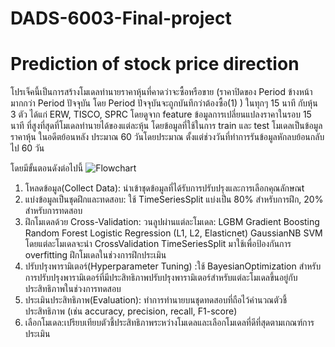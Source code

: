 # DADS-6003-Final-project
# Prediction of stock price direction
โปรเจ็คนี้เป็นการสร้างโมเดลทำนายราคาหุ้นที่คาดว่าจะซื้อหรือขาย (ราคาปิดของ Period ข้างหน้ามากกว่า Period ปัจจุบัน โดย Period ปัจจุบันจะถูกบันทึกว่าต้องซื้อ(1) ) ในทุกๆ 15 นาที กับหุ้น 3 ตัว ได้แก่ ERW, TISCO, SPRC โดยดูจาก feature ข้อมูลการเปลี่ยนแปลงราคาในรอบ 15 นาที ที่สูงที่สุดที่โมเดลทำนายได้ของแต่ละหุ้น โดยข้อมูลที่ใช้ในการ train และ test โมเดลเป็นข้อมูลราคาหุ้น ในอดีตย้อนหลัง ประมาณ 60 วันโดยประมาณ ตั้งแต่ช่วงวันที่ทำการรันข้อมูลหักลบย้อนกลับไป 60 วัน

โดยมีขั้นตอนดังต่อไปนี้
![Flowchart](https://github.com/Taralimz/DADS-6003-Final-project/assets/122988569/cf8d6c6d-694b-4d99-b857-69db0bf5fbd9)

1. โหลดข้อมูล(Collect Data): นำเข้าชุดข้อมูลที่ได้รับการปรับปรุงและการเลือกคุณลักษณt
2. แบ่งข้อมูลเป็นชุดฝึกและทดสอบ: ใช้ TimeSeriesSplit แบ่งเป็น 80% สำหรับการฝึก, 20% สำหรับการทดสอบ
3. ฝึกโมเดลด้วย Cross-Validation: วนลูปผ่านแต่ละโมเดล:
LGBM
Gradient Boosting
Random Forest
Logistic Regression (L1, L2, Elasticnet)
GaussianNB
SVM
โดยแต่ละโมเดลจะนำ CrossValidation TimeSeriesSplit มาใช้เพื่อป้องกันการ overfitting
ฝึกโมเดลในช่วงการฝึกประเมิน
4. ปรับปรุงพารามิเตอร์(Hyperparameter Tuning) :ใช้ BayesianOptimization สำหรับการปรับปรุงพารามิเตอร์ที่มีประสิทธิภาพปรับปรุงพารามิเตอร์สำหรับแต่ละโมเดลขึ้นอยู่กับประสิทธิภาพในช่วงการทดสอบ
5. ประเมินประสิทธิภาพ(Evaluation): ทำการทำนายบนชุดทดสอบที่ถือไว้คำนวณตัวชี้ประสิทธิภาพ (เช่น accuracy, precision, recall, F1-score)
6. เลือกโมเดล:เปรียบเทียบตัวชี้ประสิทธิภาพระหว่างโมเดลและเลือกโมเดลที่ดีที่สุดตามเกณฑ์การประเมิน
